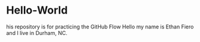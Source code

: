 # Hello-World
his repository is for practicing the GitHub Flow
Hello my name is Ethan Fiero and I live in Durham, NC. 
